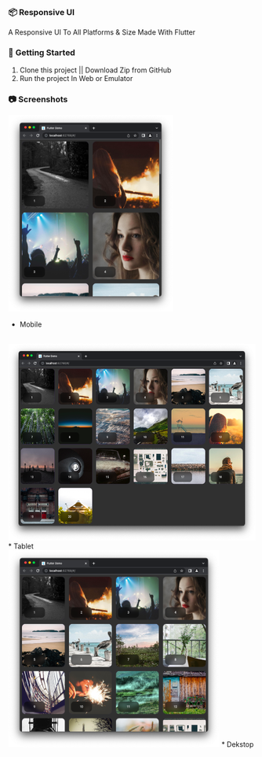 ### 📦 **Responsive UI**

A Responsive UI To All Platforms & Size
Made With Flutter

### 🚀 **Getting Started**
1. Clone this project || Download Zip from GitHub
2. Run the project In Web or Emulator

### 📷 **Screenshots**

<img
    src="/assets/image1.png"
    alt="Main Sreen"
    title="Main Screen"
    style="display: inline-block; margin: 0 auto; width: 200; height: 400px">
* Mobile
<br>
<img
    src="/assets/image2.png"
    alt="Main Screen"
    title="Main Screen"
    style="display: inline-block; margin: 0 auto; width: 200; height: 400px">
* Tablet
<br>
<img
    src="/assets/image3.png"
    alt="Main Screen"
    title="Main Screen"
    style="display: inline-block; margin: 0 auto; width: 200; height: 400px">
* Dekstop
<br>
